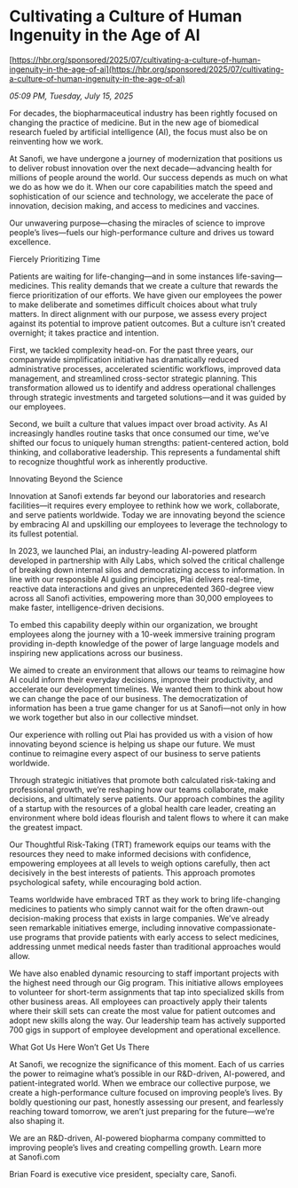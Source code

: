 # Cultivating a Culture of Human Ingenuity in the Age of AI

[https://hbr.org/sponsored/2025/07/cultivating-a-culture-of-human-ingenuity-in-the-age-of-ai](https://hbr.org/sponsored/2025/07/cultivating-a-culture-of-human-ingenuity-in-the-age-of-ai)

*05:09 PM, Tuesday, July 15, 2025*

For decades, the biopharmaceutical industry has been rightly focused on changing the practice of medicine. But in the new age of biomedical research fueled by artificial intelligence (AI), the focus must also be on reinventing how we work.

At Sanofi, we have undergone a journey of modernization that positions us to deliver robust innovation over the next decade—advancing health for millions of people around the world. Our success depends as much on what we do as how we do it. When our core capabilities match the speed and sophistication of our science and technology, we accelerate the pace of innovation, decision making, and access to medicines and vaccines.

Our unwavering purpose—chasing the miracles of science to improve people’s lives—fuels our high-performance culture and drives us toward excellence.

Fiercely Prioritizing Time

Patients are waiting for life-changing—and in some instances life-saving—medicines. This reality demands that we create a culture that rewards the fierce prioritization of our efforts. We have given our employees the power to make deliberate and sometimes difficult choices about what truly matters. In direct alignment with our purpose, we assess every project against its potential to improve patient outcomes. But a culture isn’t created overnight; it takes practice and intention.

First, we tackled complexity head-on. For the past three years, our companywide simplification initiative has dramatically reduced administrative processes, accelerated scientific workflows, improved data management, and streamlined cross-sector strategic planning. This transformation allowed us to identify and address operational challenges through strategic investments and targeted solutions—and it was guided by our employees.

Second, we built a culture that values impact over broad activity. As AI increasingly handles routine tasks that once consumed our time, we’ve shifted our focus to uniquely human strengths: patient-centered action, bold thinking, and collaborative leadership. This represents a fundamental shift to recognize thoughtful work as inherently productive.

Innovating Beyond the Science

Innovation at Sanofi extends far beyond our laboratories and research facilities—it requires every employee to rethink how we work, collaborate, and serve patients worldwide. Today we are innovating beyond the science by embracing AI and upskilling our employees to leverage the technology to its fullest potential.

In 2023, we launched Plai, an industry-leading AI-powered platform developed in partnership with Aily Labs, which solved the critical challenge of breaking down internal silos and democratizing access to information. In line with our responsible AI guiding principles, Plai delivers real-time, reactive data interactions and gives an unprecedented 360-degree view across all Sanofi activities, empowering more than 30,000 employees to make faster, intelligence-driven decisions.

To embed this capability deeply within our organization, we brought employees along the journey with a 10-week immersive training program providing in-depth knowledge of the power of large language models and inspiring new applications across our business.

We aimed to create an environment that allows our teams to reimagine how AI could inform their everyday decisions, improve their productivity, and accelerate our development timelines. We wanted them to think about how we can change the pace of our business. The democratization of information has been a true game changer for us at Sanofi—not only in how we work together but also in our collective mindset.

Our experience with rolling out Plai has provided us with a vision of how innovating beyond science is helping us shape our future. We must continue to reimagine every aspect of our business to serve patients worldwide.

Through strategic initiatives that promote both calculated risk-taking and professional growth, we’re reshaping how our teams collaborate, make decisions, and ultimately serve patients. Our approach combines the agility of a startup with the resources of a global health care leader, creating an environment where bold ideas flourish and talent flows to where it can make the greatest impact.

Our Thoughtful Risk-Taking (TRT) framework equips our teams with the resources they need to make informed decisions with confidence, empowering employees at all levels to weigh options carefully, then act decisively in the best interests of patients. This approach promotes psychological safety, while encouraging bold action.

Teams worldwide have embraced TRT as they work to bring life-changing medicines to patients who simply cannot wait for the often drawn-out decision-making process that exists in large companies. We’ve already seen remarkable initiatives emerge, including innovative compassionate-use programs that provide patients with early access to select medicines, addressing unmet medical needs faster than traditional approaches would allow.

We have also enabled dynamic resourcing to staff important projects with the highest need through our Gig program. This initiative allows employees to volunteer for short-term assignments that tap into specialized skills from other business areas. All employees can proactively apply their talents where their skill sets can create the most value for patient outcomes and adopt new skills along the way. Our leadership team has actively supported 700 gigs in support of employee development and operational excellence.

What Got Us Here Won’t Get Us There

At Sanofi, we recognize the significance of this moment. Each of us carries the power to reimagine what’s possible in our R&D-driven, AI-powered, and patient-integrated world. When we embrace our collective purpose, we create a high-performance culture focused on improving people’s lives. By boldly questioning our past, honestly assessing our present, and fearlessly reaching toward tomorrow, we aren’t just preparing for the future—we’re also shaping it.

We are an R&D-driven, AI-powered biopharma company committed to improving people’s lives and creating compelling growth. Learn more at Sanofi.com

Brian Foard is executive vice president, specialty care, Sanofi.

